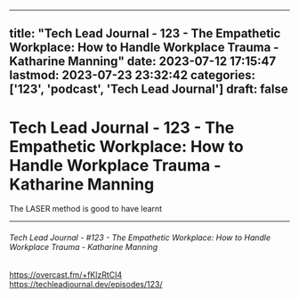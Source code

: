 
---
title: "Tech Lead Journal - 123 - The Empathetic Workplace: How to Handle Workplace Trauma - Katharine Manning"
date: 2023-07-12 17:15:47
lastmod: 2023-07-23 23:32:42
categories: ['123', 'podcast', 'Tech Lead Journal']
draft: false
---


# Tech Lead Journal - 123 - The Empathetic Workplace: How to Handle Workplace Trauma - Katharine Manning

The LASER method is good to have learnt

---
###### Tech Lead Journal - #123 - The Empathetic Workplace: How to Handle Workplace Trauma - Katharine Manning

https://overcast.fm/+fKlzRtCI4  
https://techleadjournal.dev/episodes/123/

<!-- #public  #podcast #Tech Lead Journal# -->

<!-- {BearID:17BEA96B-C2A7-4870-A16E-25C2D45EDDEA} -->
